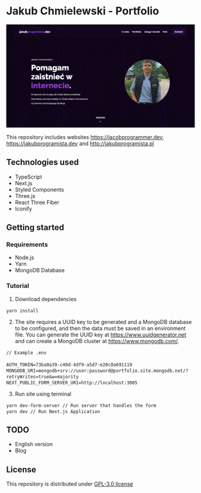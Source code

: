 # Jakub Chmielewski - Portfolio
![alt text](https://github.com/chmielulu/portfolio/blob/main/github/screenshot.png?raw=true)

This repository includes websites https://jacobprogrammer.dev, https://jakubprogramista.dev and http://jakubprogramista.pl

## Technologies used
- TypeScript
- Next.js
- Styled Components
- Three.js
- React Three Fiber
- Iconify

## Getting started
### Requirements
- Node.js
- Yarn
- MongoDB Database

### Tutorial
1. Download dependencies

```
yarn install
```
2. The site requires a UUID key to be generated and a MongoDB database to be configured, and then the data must be saved in an environment file. You can generate the UUID key at https://www.uuidgenerator.net and can create a MongoDB cluster at https://www.mongodb.com/.

```
// Example .env

AUTH_TOKEN=73ba0a39-c40d-4df9-a5d7-e20c0a691119 
MONGODB_URI=mongodb+srv://user:password@portfolio.site.mongodb.net/?retryWrites=true&w=majority
NEXT_PUBLIC_FORM_SERVER_URI=http://localhost:3005
```
3. Run site using terminal
```
yarn dev-form-server // Run server that handles the form
yarn dev // Run Next.js Application
```

## TODO
- English version
- Blog


## License
This repository is distributed under [GPL-3.0 license](https://github.com/chmielulu/portfolio/blob/main/LICENSE)
